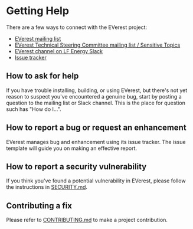 # Getting Help

There are a few ways to connect with the EVerest project:

*   [EVerest mailing list](https://lists.lfenergy.org/g/everest)
*   [EVerest Technical Steering Committee mailing list / Sensitive Topics](https://lists.lfenergy.org/g/everest-tsc)
*   [EVerest channel on LF Energy Slack](https://slack.lfenergy.org)
*   [Issue tracker](https://github.com/EVerest/EVerest/issues)

## How to ask for help

If you have trouble installing, building, or using EVerest, but there's not yet reason to suspect you've encountered a genuine bug,
start by posting a question to the mailing list or Slack channel. This is the place for question such has "How do I...".

## How to report a bug or request an enhancement

EVerest manages bug and enhancement using its issue tracker. The issue template will guide you on making an effective report.

## How to report a security vulnerability

If you think you've found a potential vulnerability in EVerest, please follow the instructions in [SECURITY.md](SECURITY.md).

## Contributing a fix

Please refer to [CONTRIBUTING.md](CONTRIBUTING.md) to make a project contribution.
